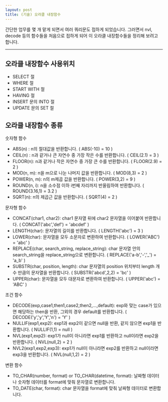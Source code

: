 ```yaml
---
layout: post
title: (기술) 오라클 내장함수
---
```


간단한 업무를 몇 개 맡게 되면서 여러 쿼리문도 접하게 되었습니다.
그러면서 nvl, decode 등의 함수들을 처음으로 접하게 되어 이 오라클 내장함수들을 정리해 보려고 합니다.

 ---

오라클 내장함수 사용위치
---

 - SELECT 절
 - WHERE 절
 - START WITH 절
 - HAVING 절
 - INSERT 문의 INTO 절
 - UPDATE 문의 SET 절

오라클 내장함수 종류
---

숫자형 함수

 - ABS(n)
   : n의 절대값을 반환합니다.
     ( ABS(-10) = 10 )
 - CEIL(n)
   : n과 같거나 큰 자연수 중 가장 작은 수를 반환합니다. 
     ( CEIL(2.1) = 3 )
 - FLOOR(n): n과 같거나 작은 자연수 중 가장 큰 수를 반환합니다. ( FLOOR(2.9) = 2 )
 - MOD(n, m): n을 m으로 나눈 나머지 값을 반환합니다. ( MOD(8,3) = 2 )
 - POWER(n, m): n의 m제곱 값을 반환합니다. ( POWER(3,2) = 9 )
 - ROUND(n, i): n을 소수점 이하 i번째 자리까지 반올림하여 반환합니다. ( ROUND(3.16,1) = 3.2 )
 - SQRT(n): n의 제곱근 값을 반환합니다. ( SQRT(4) = 2 )

문자형 함수

 - CONCAT(char1, char2): char1 문자열 뒤에 char2 문자열을 이어붙여 반환합니다. ( CONCAT('abc','def') = 'abcdef' )
 - LENGTH(char): 문자열의 길이를 반환합니다. ( LENGTH('abc') = 3 )
 - LOWER(char): 문자열을 모두 소문자로 변환하여 반환합니다. ( LOWER('ABC') = 'abc' )
 - REPLACE(char, search_string, replace_string): char 문자열 안의 search_string을 replace_string으로 변환합니다. ( REPLACE('a-b','-','_') = 'a_b' )
 - SUBSTR(char, position, length): char 문자열의 position 위치부터 length 개수 만큼의 문자열을 반환합니다. ( SUBSTR('abcd',2,2) = 'bc' )
 - UPPER(char): 문자열을 모두 대문자로 변환하여 반환합니다. ( UPPER('abc') = 'ABC' )
 
조건 함수

 - DECODE(exp,case1,then1,case2,then2,…,default): exp와 맞는 case가 있으면 해당하는 then을 반환, 그외의 경우 default를 반환합니다. ( DECODE('y','y','Y','n') = 'Y' )
 - NULLIF(exp1,exp2): exp1과 exp2이 같으면 null을 반환, 같지 않으면 exp1을 반환합니다. ( NULLIF(1,1) = null )
 - NVL(exp1,exp2): exp1가 null이 아니라면 exp1를 반환하고 null이라면 exp2을 반환합니다. ( NVL(null,2) = 2 )
 - NVL2(exp1,exp2,exp3): exp1가 null이 아니라면 exp2를 반환하고 null이라면 exp3을 반환합니다. ( NVL(null,1,2) = 2 )
 
변환 함수

 - TO_CHAR(number, format) or TO_CHAR(datetime, format): 날짜형 데이터나 숫자형 데이터를 format에 맞춰 문자열로 변환합니다.
 - TO_DATE(char, format): char 문자열을 format에 맞춰 날짜형 데이터로 변환합니다.
